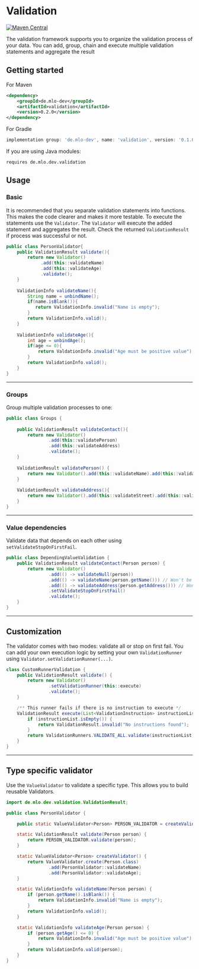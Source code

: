# Validation

[![Maven Central](https://img.shields.io/maven-central/v/de.mlo-dev/validation.svg)](http://search.maven.org/#search|ga|1|g%3Ade.mlo-dev)

The validation framework supports you to organize the validation process of your data. You can add, group, chain and
execute multiple validation statements and aggregate the result

## Getting started

For Maven

```xml
<dependency>
    <groupId>de.mlo-dev</groupId>
    <artifactId>validation</artifactId>
    <version>0.2.0</version>
</dependency>
```

For Gradle

```gradle
implementation group: 'de.mlo-dev', name: 'validation', version: '0.1.0'
```

If you are using Java modules:

```
requires de.mlo.dev.validation
```

## Usage

### Basic

It is recommended that you separate validation statements into functions. This makes the code clearer and makes it more
testable. To execute the statements use the ```Validator```. The
```Validator``` will execute the added statement and aggregates the result. Check the returned
```ValidationResult``` if process was successful or not.

```java
public class PersonValidator{
    public ValidationResult validate(){
        return new Validator()
             .add(this::validateName)
             .add(this::validateAge)
             .validate();
    }
    
    ValidationInfo validateName(){
        String name = unbindName();
        if(name.isBlank()){
           return ValidationInfo.invalid("Name is empty");
        }
        return ValidationInfo.valid();
    }
    
    ValidationInfo validateAge(){
        int age = unbindAge();
        if(age <= 0){
            return ValdationInfo.invalid("Age must be positive value");
        }
        return ValidationInfo.valid();
    }
}
```

***

### Groups

Group multiple validation processes to one:

```java
public class Groups {
    
    public ValidationResult validateContact(){
        return new Validator()
                .add(this::validatePerson)
                .add(this::validateAddress)
                .validate();
    }
    
    ValidationResult validatePerson() {
        return new Validator().add(this::validateName).add(this::validateAge).validate();
    }
    
    ValidationResult validateAddress(){
        return new Validator().add(this::validateStreet).add(this::validateZipAndTown).validate();
    }
}
```

***

### Value dependencies

Validate data that depends on each other using ```setValidateStopOnFirstFail```.

```java
public class DependingValueValidation {
    public ValidationResult validateContact(Person person) {
        return new Validator()
                .add(() -> validateNull(person))
                .add(() -> validateName(person.getName())) // Won't be executed if 'person' was null
                .add(() -> validateAddress(person.getAddress())) // Won't be executed if 'person' was null or 'name' was empty
                .setValidateStopOnFirstFail()
                .validate();
    }
}
```

***

## Customization

The validator comes with two modes: validate all or stop on first fail. You can add your own execution logic by setting
your own ```ValidationRunner``` using
```Validator.setValidationRunner(...)```.

```java
class CustomRunnerValidation {
    public ValidationResult validate() {
        return new Validator()
                .setValidationRunner(this::execute)
                .validate();
    }

    /** This runner fails if there is no instruction to execute */
    ValidationResult execute(List<ValidationInstruction> instructionList) {
        if (instructionList.isEmpty()) {
            return ValidationResult.invalid("No instructions found");
        }
        return ValidationRunners.VALIDATE_ALL.validate(instructionList);
    }
}
```

***

## Type specific validator

Use the ```ValueValidator``` to validate a specific type. This allows you to build reusable Validators.

```java
import de.mlo.dev.validation.ValidationResult;

public class PersonValidator {

    public static ValueValidator<Person> PERSON_VALIDATOR = createValidator();

    static ValidationResult validate(Person person) {
        return PERSON_VALIDATOR.validate(person);
    }

    static ValueValidator<Person> createValidator() {
        return ValueValidator.create(Person.class)
                .add(PersonValidator::validateName)
                .add(PersonValidator::validateAge);
    }

    static ValidationInfo validateName(Person person) {
        if (person.getName().isBlank()) {
            return ValidationInfo.invalid("Name is empty");
        }
        return ValidationInfo.valid();
    }

    static ValidationInfo validateAge(Person person) {
        if (person.getAge() <= 0) {
            return ValdationInfo.invalid("Age must be positive value");
        }
        return ValidationInfo.valid(person);
    }
}
```